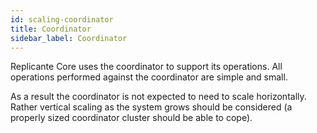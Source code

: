 ```yaml
---
id: scaling-coordinator
title: Coordinator
sidebar_label: Coordinator
---
```


Replicante Core uses the coordinator to support its operations.
All operations performed against the coordinator are simple and small.

As a result the coordinator is not expected to need to scale horizontally.
Rather vertical scaling as the system grows should be considered
(a properly sized coordinator cluster should be able to cope).
